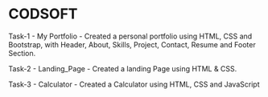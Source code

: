 # CODSOFT
Task-1 - My Portfolio - Created a personal portfolio using HTML, CSS and Bootstrap, with Header, About, Skills, Project, Contact, Resume and Footer Section.

Task-2 - Landing_Page - Created a landing Page using HTML & CSS.

Task-3 - Calculator -  Created a Calculator using HTML, CSS and JavaScript
